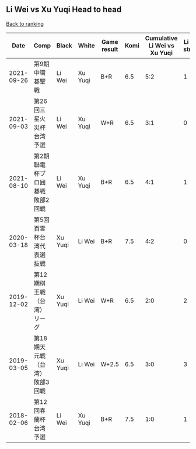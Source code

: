 ## Li Wei vs Xu Yuqi Head to head

[Back to ranking](../../index.md)




| **Date** | **Comp** | **Black** | **White** | **Game result** | **Komi** | **Cumulative Li Wei vs Xu Yuqi** | **Li Wei streak** | **Xu Yuqi streak** | 
| --- | --- | --- | --- | --- | --- | --- | --- | --- |
| 2021-09-26 | 第9期中環碁聖戦 | Li Wei | Xu Yuqi | B+R | 6.5 | 5:2 | 1 | 0 | 
| 2021-09-03 | 第26回三星火災杯台湾予選 | Li Wei | Xu Yuqi | W+R | 6.5 | 3:1 | 0 | 1 | 
| 2021-08-10 | 第2期聯電杯プロ囲碁戦敗部2回戦 | Li Wei | Xu Yuqi | B+R | 6.5 | 4:1 | 1 | 0 | 
| 2020-03-18 | 第5回百霊杯台湾代表選抜戦 | Xu Yuqi | Li Wei | B+R | 7.5 | 4:2 | 0 | 1 | 
| 2019-12-02 | 第12期棋王戦（台湾）リーグ | Xu Yuqi | Li Wei | W+R | 6.5 | 2:0 | 2 | 0 | 
| 2019-03-05 | 第18期天元戦（台湾）敗部3回戦 | Xu Yuqi | Li Wei | W+2.5 | 6.5 | 3:0 | 3 | 0 | 
| 2018-02-06 | 第12回春蘭杯台湾予選 | Li Wei | Xu Yuqi | B+R | 7.5 | 1:0 | 1 | 0 |




